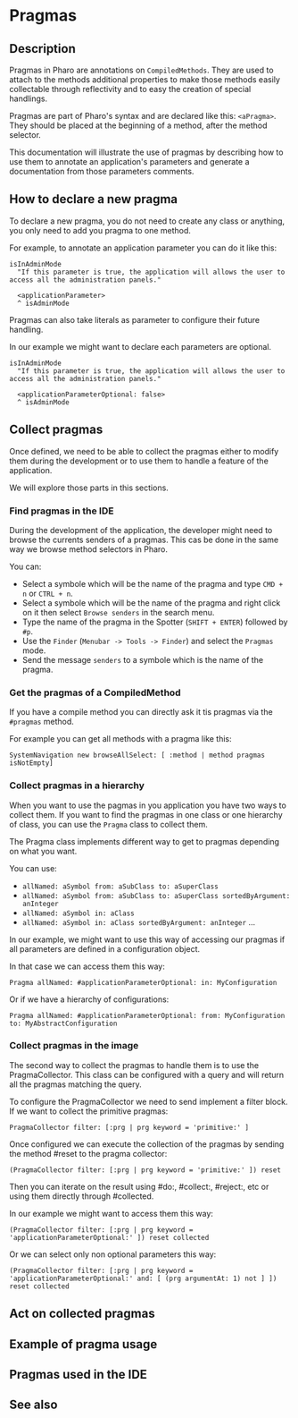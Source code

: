 # Pragmas

## Description

Pragmas in Pharo are annotations on `CompiledMethods`. They are used to attach to the methods additional properties to make those methods easily collectable through reflectivity and to easy the creation of special handlings.

Pragmas are part of Pharo's syntax and are declared like this: `<aPragma>`. They should be placed at the beginning of a method, after the method selector.

This documentation will illustrate the use of pragmas by describing how to use them to annotate an application's parameters and generate a documentation from those parameters comments.

## How to declare a new pragma

To declare a new pragma, you do not need to create any class or anything, you only need to add you pragma to one method.

For example, to annotate an application parameter you can do it like this:

```Smalltalk
isInAdminMode
  "If this parameter is true, the application will allows the user to access all the administration panels."
  
  <applicationParameter>
  ^ isAdminMode
```

Pragmas can also take literals as parameter to configure their future handling.

In our example we might want to declare each parameters are optional.

```Smalltalk
isInAdminMode
  "If this parameter is true, the application will allows the user to access all the administration panels."
  
  <applicationParameterOptional: false>
  ^ isAdminMode
```

## Collect pragmas

Once defined, we need to be able to collect the pragmas either to modify them during the development or to use them to handle a feature of the application.

We will explore those parts in this sections.

### Find pragmas in the IDE

During the development of the application, the developer might need to browse the currents senders of a pragmas. This cas be done in the same way we browse method selectors in Pharo.

You can:
- Select a symbole which will be the name of the pragma and type `CMD + n` or `CTRL + n`.
- Select a symbole which will be the name of the pragma and right click on it then select `Browse senders` in the search menu.
- Type the name of the pragma in the Spotter (`SHIFT + ENTER`) followed by `#p`.
- Use the `Finder` (`Menubar -> Tools -> Finder`) and select the `Pragmas` mode.
- Send the message `senders` to a symbole which is the name of the pragma.

### Get the pragmas of a CompiledMethod

If you have a compile method you can directly ask it tis pragmas via the `#pragmas` method.

For example you can get all methods with a pragma like this:

```Smalltalk
SystemNavigation new browseAllSelect: [ :method | method pragmas isNotEmpty]
```

### Collect pragmas in a hierarchy

When you want to use the pagmas in you application you have two ways to collect them. If you want to find the pragmas in one class or one hierarchy of class, you can use the `Pragma` class to collect them.

The Pragma class implements different way to get to pragmas depending on what you want.

You can use:
- `allNamed: aSymbol from: aSubClass to: aSuperClass`
- `allNamed: aSymbol from: aSubClass to: aSuperClass sortedByArgument: anInteger`
- `allNamed: aSymbol in: aClass`
- `allNamed: aSymbol in: aClass sortedByArgument: anInteger`
...

In our example, we might want to use this way of accessing our pragmas if all parameters are defined in a configuration object.

In that case we can access them this way:

```Smalltalk
Pragma allNamed: #applicationParameterOptional: in: MyConfiguration
```

Or if we have a hierarchy of configurations:

```Smalltalk
Pragma allNamed: #applicationParameterOptional: from: MyConfiguration to: MyAbstractConfiguration
```

### Collect pragmas in the image

The second way to collect the pragmas to handle them is to use the PragmaCollector. This class can be configured with a query and will return all the pragmas matching the query.

To configure the PragmaCollector we need to send implement a filter block. If we want to collect the primitive pragmas:

```Smalltalk
PragmaCollector filter: [:prg | prg keyword = 'primitive:' ]
```

Once configured we can execute the collection of the pragmas by sending the method #reset to the pragma collector:

```Smalltalk
(PragmaCollector filter: [:prg | prg keyword = 'primitive:' ]) reset
```

Then you can iterate on the result using #do:, #collect:, #reject:, etc or using them directly through #collected. 

In our example we might want to access them this way:

```Smalltalk
(PragmaCollector filter: [:prg | prg keyword = 'applicationParameterOptional:' ]) reset collected
```

Or we can select only non optional parameters this way:

```Smalltalk
(PragmaCollector filter: [:prg | prg keyword = 'applicationParameterOptional:' and: [ (prg argumentAt: 1) not ] ]) reset collected
```

## Act on collected pragmas

## Example of pragma usage

## Pragmas used in the IDE

## See also
